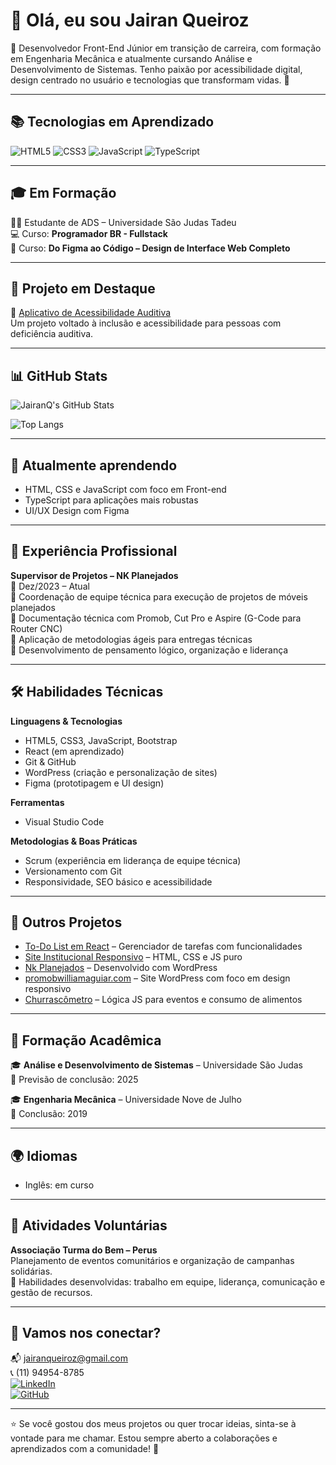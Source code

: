 # 👋 Olá, eu sou Jairan Queiroz

🎯 Desenvolvedor Front-End Júnior em transição de carreira, com formação em Engenharia Mecânica e atualmente cursando Análise e Desenvolvimento de Sistemas. Tenho paixão por acessibilidade digital, design centrado no usuário e tecnologias que transformam vidas. 💙

---

## 📚 Tecnologias em Aprendizado

![HTML5](https://img.shields.io/badge/HTML5-E34F26?style=flat&logo=html5&logoColor=white)
![CSS3](https://img.shields.io/badge/CSS3-1572B6?style=flat&logo=css3&logoColor=white)
![JavaScript](https://img.shields.io/badge/JavaScript-F7DF1E?style=flat&logo=javascript&logoColor=black)
![TypeScript](https://img.shields.io/badge/TypeScript-3178C6?style=flat&logo=typescript&logoColor=white)

---

## 🎓 Em Formação

👨‍🎓 Estudante de ADS – Universidade São Judas Tadeu  
💻 Curso: **Programador BR - Fullstack**  
🎨 Curso: **Do Figma ao Código – Design de Interface Web Completo**

---

## 🚀 Projeto em Destaque

🔗 [Aplicativo de Acessibilidade Auditiva](https://github.com/JairanQ/1-App--Aplicativo-de-Acessibilidade-Auditiva/tree/main)  
Um projeto voltado à inclusão e acessibilidade para pessoas com deficiência auditiva.

---

## 📊 GitHub Stats

![JairanQ's GitHub Stats](https://github-readme-stats.vercel.app/api?username=JairanQ&show_icons=true&theme=radical&count_private=true)

![Top Langs](https://github-readme-stats.vercel.app/api/top-langs/?username=JairanQ&layout=compact&theme=radical)

---

## 📘 Atualmente aprendendo

- HTML, CSS e JavaScript com foco em Front-end  
- TypeScript para aplicações mais robustas  
- UI/UX Design com Figma  

---

## 💼 Experiência Profissional

**Supervisor de Projetos – NK Planejados**  
📅 Dez/2023 – Atual  
🔹 Coordenação de equipe técnica para execução de projetos de móveis planejados  
🔹 Documentação técnica com Promob, Cut Pro e Aspire (G-Code para Router CNC)  
🔹 Aplicação de metodologias ágeis para entregas técnicas  
🔹 Desenvolvimento de pensamento lógico, organização e liderança  

---

## 🛠️ Habilidades Técnicas

**Linguagens & Tecnologias**  
- HTML5, CSS3, JavaScript, Bootstrap  
- React (em aprendizado)  
- Git & GitHub  
- WordPress (criação e personalização de sites)  
- Figma (prototipagem e UI design)

**Ferramentas**  
- Visual Studio Code  

**Metodologias & Boas Práticas**  
- Scrum (experiência em liderança de equipe técnica)  
- Versionamento com Git  
- Responsividade, SEO básico e acessibilidade  

---

## 🧩 Outros Projetos

- [To-Do List em React](https://github.com/JairanQ) – Gerenciador de tarefas com funcionalidades  
- [Site Institucional Responsivo](https://github.com/JairanQ) – HTML, CSS e JS puro  
- [Nk Planejados](https://nkplanejados.com.br) – Desenvolvido com WordPress  
- [promobwilliamaguiar.com](https://promobwilliamaguiar.com) – Site WordPress com foco em design responsivo  
- [Churrascômetro](https://github.com/JairanQ) – Lógica JS para eventos e consumo de alimentos  

---

## 📖 Formação Acadêmica

🎓 **Análise e Desenvolvimento de Sistemas** – Universidade São Judas  
📅 Previsão de conclusão: 2025

🎓 **Engenharia Mecânica** – Universidade Nove de Julho  
📅 Conclusão: 2019

---

## 🌍 Idiomas

- Inglês: em curso  

---

## 💬 Atividades Voluntárias

**Associação Turma do Bem – Perus**  
Planejamento de eventos comunitários e organização de campanhas solidárias.  
🔹 Habilidades desenvolvidas: trabalho em equipe, liderança, comunicação e gestão de recursos.

---

## 🤝 Vamos nos conectar?

📬 jairanqueiroz@gmail.com  
📞 (11) 94954-8785  
[![LinkedIn](https://img.shields.io/badge/-LinkedIn-0A66C2?style=flat&logo=linkedin&logoColor=white)](https://www.linkedin.com/in/jairan-queiroz/)  
[![GitHub](https://img.shields.io/badge/-GitHub-181717?style=flat&logo=github&logoColor=white)](https://github.com/JairanQ)

---

⭐ Se você gostou dos meus projetos ou quer trocar ideias, sinta-se à vontade para me chamar. Estou sempre aberto a colaborações e aprendizados com a comunidade! 🚀
